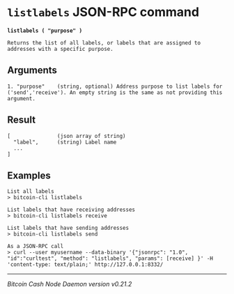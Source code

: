 `listlabels` JSON-RPC command
=============================

**`listlabels ( "purpose" )`**

```
Returns the list of all labels, or labels that are assigned to addresses with a specific purpose.
```

Arguments
---------

```
1. "purpose"    (string, optional) Address purpose to list labels for ('send','receive'). An empty string is the same as not providing this argument.
```

Result
------

```
[               (json array of string)
  "label",      (string) Label name
  ...
]
```

Examples
--------

```
List all labels
> bitcoin-cli listlabels 

List labels that have receiving addresses
> bitcoin-cli listlabels receive

List labels that have sending addresses
> bitcoin-cli listlabels send

As a JSON-RPC call
> curl --user myusername --data-binary '{"jsonrpc": "1.0", "id":"curltest", "method": "listlabels", "params": [receive] }' -H 'content-type: text/plain;' http://127.0.0.1:8332/
```

***

*Bitcoin Cash Node Daemon version v0.21.2*
